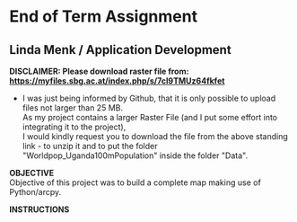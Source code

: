 # End of Term Assignment  
## Linda Menk / Application Development  

**DISCLAIMER: Please download raster file from: https://myfiles.sbg.ac.at/index.php/s/7cI9TMUz64fkfet**   
* I was just being informed by Github, that it is only possible to upload files not larger than 25 MB.  
As my project contains a larger Raster File (and I put some effort into integrating it to the project),  
I would kindly request you to download the file from the above standing link - to unzip it and to put the folder "Worldpop_Uganda100mPopulation" inside the folder "Data".   
  
**OBJECTIVE**  
Objective of this project was to build a complete map making use of Python/arcpy.  

**INSTRUCTIONS**
